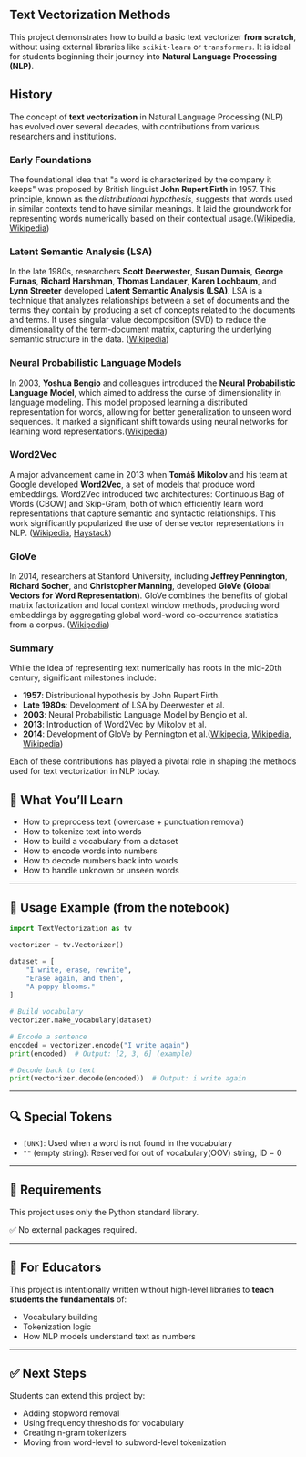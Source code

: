 ## Text Vectorization Methods

This project demonstrates how to build a basic text vectorizer **from scratch**, without using external libraries like `scikit-learn` or `transformers`. It is ideal for students beginning their journey into **Natural Language Processing (NLP)**.


## History

The concept of **text vectorization** in Natural Language Processing (NLP) has evolved over several decades, with contributions from various researchers and institutions.

### Early Foundations

The foundational idea that "a word is characterized by the company it keeps" was proposed by British linguist **John Rupert Firth** in 1957. This principle, known as the *distributional hypothesis*, suggests that words used in similar contexts tend to have similar meanings. It laid the groundwork for representing words numerically based on their contextual usage.([Wikipedia][1], [Wikipedia][2])

### Latent Semantic Analysis (LSA)

In the late 1980s, researchers **Scott Deerwester**, **Susan Dumais**, **George Furnas**, **Richard Harshman**, **Thomas Landauer**, **Karen Lochbaum**, and **Lynn Streeter** developed **Latent Semantic Analysis (LSA)**. LSA is a technique that analyzes relationships between a set of documents and the terms they contain by producing a set of concepts related to the documents and terms. It uses singular value decomposition (SVD) to reduce the dimensionality of the term-document matrix, capturing the underlying semantic structure in the data. ([Wikipedia][2])

### Neural Probabilistic Language Models

In 2003, **Yoshua Bengio** and colleagues introduced the **Neural Probabilistic Language Model**, which aimed to address the curse of dimensionality in language modeling. This model proposed learning a distributed representation for words, allowing for better generalization to unseen word sequences. It marked a significant shift towards using neural networks for learning word representations.([Wikipedia][1])

### Word2Vec

A major advancement came in 2013 when **Tomáš Mikolov** and his team at Google developed **Word2Vec**, a set of models that produce word embeddings. Word2Vec introduced two architectures: Continuous Bag of Words (CBOW) and Skip-Gram, both of which efficiently learn word representations that capture semantic and syntactic relationships. This work significantly popularized the use of dense vector representations in NLP. ([Wikipedia][3], [Haystack][4])

### GloVe

In 2014, researchers at Stanford University, including **Jeffrey Pennington**, **Richard Socher**, and **Christopher Manning**, developed **GloVe (Global Vectors for Word Representation)**. GloVe combines the benefits of global matrix factorization and local context window methods, producing word embeddings by aggregating global word-word co-occurrence statistics from a corpus. ([Wikipedia][5])

### Summary

While the idea of representing text numerically has roots in the mid-20th century, significant milestones include:

* **1957**: Distributional hypothesis by John Rupert Firth.
* **Late 1980s**: Development of LSA by Deerwester et al.
* **2003**: Neural Probabilistic Language Model by Bengio et al.
* **2013**: Introduction of Word2Vec by Mikolov et al.
* **2014**: Development of GloVe by Pennington et al.([Wikipedia][1], [Wikipedia][2], [Wikipedia][3])

Each of these contributions has played a pivotal role in shaping the methods used for text vectorization in NLP today.

[1]: https://en.wikipedia.org/wiki/Word_embedding?utm_source=chatgpt.com "Word embedding"
[2]: https://en.wikipedia.org/wiki/Latent_semantic_analysis?utm_source=chatgpt.com "Latent semantic analysis"
[3]: https://en.wikipedia.org/wiki/Word2vec?utm_source=chatgpt.com "Word2vec"
[4]: https://haystack.deepset.ai/blog/what-is-text-vectorization-in-nlp?utm_source=chatgpt.com "What Is Text Vectorization? Everything You Need to Know | Haystack"
[5]: https://en.wikipedia.org/wiki/GloVe?utm_source=chatgpt.com "GloVe"


## 📌 What You’ll Learn

- How to preprocess text (lowercase + punctuation removal)
- How to tokenize text into words
- How to build a vocabulary from a dataset
- How to encode words into numbers
- How to decode numbers back into words
- How to handle unknown or unseen words

---

## 🧪 Usage Example (from the notebook)

```python
import TextVectorization as tv

vectorizer = tv.Vectorizer()

dataset = [
    "I write, erase, rewrite",
    "Erase again, and then",
    "A poppy blooms."
]

# Build vocabulary
vectorizer.make_vocabulary(dataset)

# Encode a sentence
encoded = vectorizer.encode("I write again")
print(encoded)  # Output: [2, 3, 6] (example)

# Decode back to text
print(vectorizer.decode(encoded))  # Output: i write again
```

---

## 🔍 Special Tokens

* `[UNK]`: Used when a word is not found in the vocabulary
* `""` (empty string): Reserved for out of vocabulary(OOV) string, ID = 0

---

## 🧰 Requirements

This project uses only the Python standard library.

✅ No external packages required.

---

## 📘 For Educators

This project is intentionally written without high-level libraries to **teach students the fundamentals** of:

* Vocabulary building
* Tokenization logic
* How NLP models understand text as numbers

---

## ✅ Next Steps

Students can extend this project by:

* Adding stopword removal
* Using frequency thresholds for vocabulary
* Creating n-gram tokenizers
* Moving from word-level to subword-level tokenization
